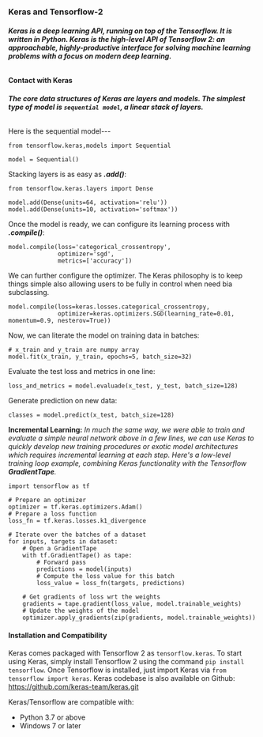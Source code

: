 ### **Keras and Tensorflow-2**
###### **Keras is a deep learning API, running on top of the ***Tensorflow***. It is written in Python. Keras is the high-level API of Tensorflow 2: an approachable, highly-productive interface for solving machine learning problems with a focus on modern deep learning.**

#### **Contact with Keras**
###### **The core data structures of Keras are ***layers*** and ***models***. The simplest type of model is `sequential model`, a linear stack of layers.**

Here is the sequential model---
```
from tensorflow.keras,models import Sequential

model = Sequential()
```
Stacking layers is as easy as ***.add()***:
```
from tensorflow.keras.layers import Dense

model.add(Dense(units=64, activation='relu'))
model.add(Dense(units=10, activation='softmax'))
```
Once the model is ready, we can configure its learning process with ***.compile()***:
```
model.compile(loss='categorical_crossentropy',
              optimizer='sgd',
              metrics=['accuracy'])
```
We can further configure the optimizer. The Keras philosophy is to keep things simple also allowing users to be fully in control when need bia subclassing.
```
model.compile(loss=keras.losses.categorical_crossentropy,
              optimizer=keras.optimizers.SGD(learning_rate=0.01, momentum=0.9, nesterov=True))
```
Now, we can literate the model on training data in batches:
```
# x_train and y_train are numpy array
model.fit(x_train, y_train, epochs=5, batch_size=32)
```
Evaluate the test loss and metrics in one line:
```
loss_and_metrics = model.evaluade(x_test, y_test, batch_size=128)
```
Generate prediction on new data:
```
classes = model.predict(x_test, batch_size=128)
```
**Incremental Learning:** *In much the same way, we were able to train and evaluate a simple neural network above in a few lines, we can use Keras to quickly develop new training procedures or exotic model architectures which requires incremental learning at each step. Here's a low-level training loop example, combining Keras functionality with the Tensorflow ***GradientTape***.*
```
import tensorflow as tf

# Prepare an optimizer
optimizer = tf.keras.optimizers.Adam()
# Prepare a loss function
loss_fn = tf.keras.losses.k1_divergence

# Iterate over the batches of a dataset
for inputs, targets in dataset:
    # Open a GradientTape
    with tf.GradientTape() as tape:
        # Forward pass
        predictions = model(inputs)
        # Compute the loss value for this batch
        loss_value = loss_fn(targets, predictions)
    
    # Get gradients of loss wrt the weights
    gradients = tape.gradient(loss_value, model.trainable_weights)
    # Update the weights of the model
    optimizer.apply_gradients(zip(gradients, model.trainable_weights))
```
#### Installation and Compatibility
Keras comes packaged with Tensorflow 2 as `tensorflow.keras`. To start using Keras, simply install Tensorflow 2 using the command `pip install tensorflow`. Once Tensorflow is installed, just import Keras via `from tensorflow import keras`. Keras codebase is also available on Github: https://github.com/keras-team/keras.git

Keras/Tensorflow are compatible with:
* Python 3.7 or above
* Windows 7 or later